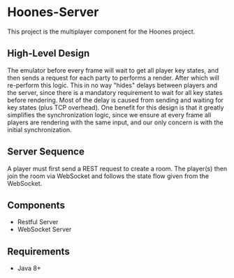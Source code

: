 # Hoones-Server

This project is the multiplayer component for the Hoones project.

## High-Level Design

The emulator before every frame will wait to get all player key states, and then sends a request for each party to performs a render. After
which will re-perform this logic. This in no way "hides" delays between players and the server, since there is a mandatory
requirement to wait for all key states before rendering. Most of the delay is caused from sending and waiting for key states (plus TCP overhead). One benefit for this design is that it greatly simplifies the synchronization logic, since we ensure at every frame all players are rendering with the same input, and our only concern is with the initial synchronization.

## Server Sequence

A player must first send a REST request to create a room. The player(s) then join the room via WebSocket and follows the 
state flow given from the WebSocket.

## Components

* Restful Server 
* WebSocket Server

## Requirements

* Java 8+

